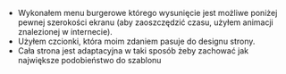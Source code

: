 - Wykonałem menu burgerowe którego wysunięcie jest możliwe poniżej pewnej szerokości ekranu (aby zaoszczędzić czasu, użyłem animacji znalezionej w internecie).
- Użyłem czcionki, która moim zdaniem pasuje do designu strony.
- Cała strona jest adaptacyjna w taki sposób żeby zachować jak największe podobieństwo do szablonu
